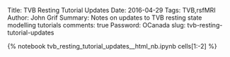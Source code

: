 Title: TVB Resting Tutorial Updates
Date: 2016-04-29
Tags: TVB,rsfMRI
Author: John Grif
Summary: Notes on updates to TVB resting state modelling tutorials
comments: true
Password: OCanada
slug: tvb-resting-tutorial-updates

{% notebook tvb_resting_tutorial_updates__html_nb.ipynb cells[1:-2] %}
